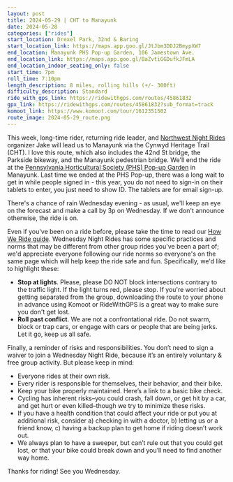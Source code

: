 ```yaml
---
layout: post
title: 2024-05-29 | CHT to Manayunk
date: 2024-05-28
categories: ["rides"]
start_location: Drexel Park, 32nd & Baring
start_location_link: https://maps.app.goo.gl/JtJbm3DDJ2BmypXW7
end_location: Manayunk PHS Pop-up Garden, 106 Jamestown Ave.
end_location_link: https://maps.app.goo.gl/BaZvtiGGDufkJFmLA
end_location_indoor_seating_only: false
start_time: 7pm
roll_time: 7:10pm
length_description: 8 miles, rolling hills (+/- 300ft)
difficulty_description: Standard
ride_with_gps_link: https://ridewithgps.com/routes/45861832
gpx_link: https://ridewithgps.com/routes/45861832?sub_format=track
komoot_link: https://www.komoot.com/tour/1612351502
route_image: 2024-05-29_route.png
---
```


This week, long-time rider, returning ride leader, and [Northwest Night Rides](https://www.instagram.com/nwnightrides) organizer Jake will lead us to Manayunk via the Cynwyd Heritage Trail (CHT). I love this route, which also includes the 42nd St bridge, the Parkside bikeway, and the Manayunk pedestrian bridge. We'll end the ride at the [Pennsylvania Horticultural Society (PHS) Pop-up Garden](https://phsonline.org/locations/phs-pop-up-garden-at-manayunk) in Manayunk. Last time we ended at the PHS Pop-up, there was a long wait to get in while people signed in - this year, you do not need to sign-in on their tablets to enter, you just need to show ID. The tablets are for email sign-up.

There's a chance of rain Wednesday evening - as usual, we'll keep an eye on the forecast and make a call by 3p on Wednesday. If we don't announce otherwise, the ride is on.

Even if you've been on a ride before, please take the time to read our [How We Ride guide](https://wednightrides.org/how-we-ride/). Wednesday Night Rides has some specific practices and norms that may be different from other group rides you've been a part of; we'd appreciate everyone following our ride norms so everyone's on the same page which will help keep the ride safe and fun. Specifically, we'd like to highlight these:

* **Stop at lights**. Please, please DO NOT block intersections contrary to the traffic light. If the light turns red, please stop. If you're worried about getting separated from the group, downloading the route to your phone in advance using Komoot or RideWithGPS is a great way to make sure you don't get lost.
* **Roll past conflict**. We are not a confrontational ride. Do not swarm, block or trap cars, or engage with cars or people that are being jerks. Let it go, keep us all safe.

Finally, a reminder of risks and responsibilities. You don’t need to sign a waiver to join a Wednesday Night Ride, because it’s an entirely voluntary & free group activity. But please keep in mind:

* Everyone rides at their own risk.
* Every rider is responsible for themselves, their behavior, and their bike.
* Keep your bike properly maintained. Here’s a link to a basic bike check.
* Cycling has inherent risks–you could crash, fall down, or get hit by a car, and get hurt or even killed–though we try to minimize these risks.
* If you have a health condition that could affect your ride or put you at additional risk, consider a) checking in with a doctor, b) letting us or a friend know, c) having a backup plan to get home if riding doesn’t work out.
* We always plan to have a sweeper, but can’t rule out that you could get lost, or that your bike could break down and you’ll need to find another way home.

Thanks for riding! See you Wednesday.


